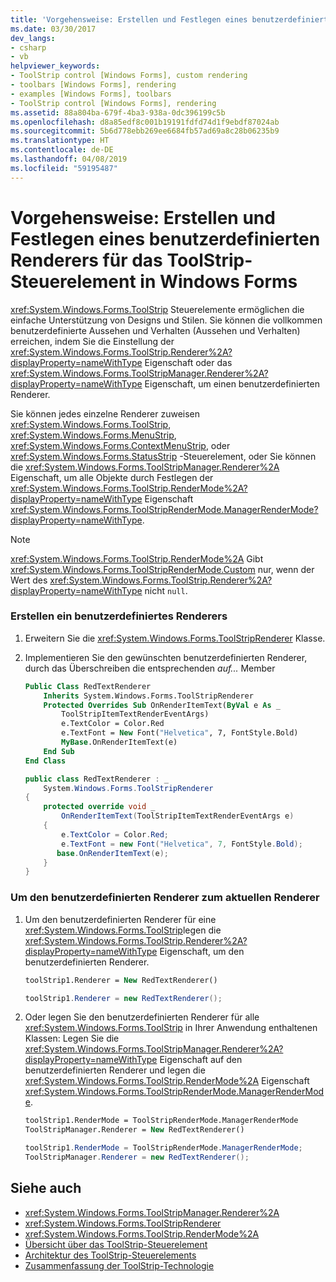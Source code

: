 ```yaml
---
title: 'Vorgehensweise: Erstellen und Festlegen eines benutzerdefinierten Renderers für das ToolStrip-Steuerelement in Windows Forms'
ms.date: 03/30/2017
dev_langs:
- csharp
- vb
helpviewer_keywords:
- ToolStrip control [Windows Forms], custom rendering
- toolbars [Windows Forms], rendering
- examples [Windows Forms], toolbars
- ToolStrip control [Windows Forms], rendering
ms.assetid: 88a804ba-679f-4ba3-938a-0dc396199c5b
ms.openlocfilehash: d8a85edf8c001b19191fdfd74d1f9ebdf87024ab
ms.sourcegitcommit: 5b6d778ebb269ee6684fb57ad69a8c28b06235b9
ms.translationtype: HT
ms.contentlocale: de-DE
ms.lasthandoff: 04/08/2019
ms.locfileid: "59195487"
---
```

# <a name="how-to-create-and-set-a-custom-renderer-for-the-toolstrip-control-in-windows-forms"></a>Vorgehensweise: Erstellen und Festlegen eines benutzerdefinierten Renderers für das ToolStrip-Steuerelement in Windows Forms
<xref:System.Windows.Forms.ToolStrip> Steuerelemente ermöglichen die einfache Unterstützung von Designs und Stilen. Sie können die vollkommen benutzerdefinierte Aussehen und Verhalten (Aussehen und Verhalten) erreichen, indem Sie die Einstellung der <xref:System.Windows.Forms.ToolStrip.Renderer%2A?displayProperty=nameWithType> Eigenschaft oder das <xref:System.Windows.Forms.ToolStripManager.Renderer%2A?displayProperty=nameWithType> Eigenschaft, um einen benutzerdefinierten Renderer.  
  
 Sie können jedes einzelne Renderer zuweisen <xref:System.Windows.Forms.ToolStrip>, <xref:System.Windows.Forms.MenuStrip>, <xref:System.Windows.Forms.ContextMenuStrip>, oder <xref:System.Windows.Forms.StatusStrip> -Steuerelement, oder Sie können die <xref:System.Windows.Forms.ToolStripManager.Renderer%2A> Eigenschaft, um alle Objekte durch Festlegen der <xref:System.Windows.Forms.ToolStrip.RenderMode%2A?displayProperty=nameWithType> Eigenschaft <xref:System.Windows.Forms.ToolStripRenderMode.ManagerRenderMode?displayProperty=nameWithType>.  
  
> [!NOTE]
>  <xref:System.Windows.Forms.ToolStrip.RenderMode%2A> Gibt <xref:System.Windows.Forms.ToolStripRenderMode.Custom> nur, wenn der Wert des <xref:System.Windows.Forms.ToolStrip.Renderer%2A?displayProperty=nameWithType> nicht `null`.  
  
### <a name="to-create-a-custom-renderer"></a>Erstellen ein benutzerdefiniertes Renderers  
  
1.  Erweitern Sie die <xref:System.Windows.Forms.ToolStripRenderer> Klasse.  
  
2.  Implementieren Sie den gewünschten benutzerdefinierten Renderer, durch das Überschreiben die entsprechenden *auf...* Member  
  
    ```vb  
    Public Class RedTextRenderer  
        Inherits System.Windows.Forms.ToolStripRenderer  
        Protected Overrides Sub OnRenderItemText(ByVal e As _  
            ToolStripItemTextRenderEventArgs)   
            e.TextColor = Color.Red  
            e.TextFont = New Font("Helvetica", 7, FontStyle.Bold)  
            MyBase.OnRenderItemText(e)  
        End Sub  
    End Class  
    ```  
  
    ```csharp  
    public class RedTextRenderer : _  
        System.Windows.Forms.ToolStripRenderer  
    {  
        protected override void _  
            OnRenderItemText(ToolStripItemTextRenderEventArgs e)  
        {  
            e.TextColor = Color.Red;  
            e.TextFont = new Font("Helvetica", 7, FontStyle.Bold);  
           base.OnRenderItemText(e);  
        }  
    }  
    ```  
  
### <a name="to-set-the-custom-renderer-to-be-the-current-renderer"></a>Um den benutzerdefinierten Renderer zum aktuellen Renderer  
  
1.  Um den benutzerdefinierten Renderer für eine <xref:System.Windows.Forms.ToolStrip>legen die <xref:System.Windows.Forms.ToolStrip.Renderer%2A?displayProperty=nameWithType> Eigenschaft, um den benutzerdefinierten Renderer.  
  
    ```vb  
    toolStrip1.Renderer = New RedTextRenderer()  
    ```  
  
    ```csharp  
    toolStrip1.Renderer = new RedTextRenderer();  
    ```  
  
2.  Oder legen Sie den benutzerdefinierten Renderer für alle <xref:System.Windows.Forms.ToolStrip> in Ihrer Anwendung enthaltenen Klassen: Legen Sie die <xref:System.Windows.Forms.ToolStripManager.Renderer%2A?displayProperty=nameWithType> Eigenschaft auf den benutzerdefinierten Renderer und legen die <xref:System.Windows.Forms.ToolStrip.RenderMode%2A> Eigenschaft <xref:System.Windows.Forms.ToolStripRenderMode.ManagerRenderMode>.  
  
    ```vb  
    toolStrip1.RenderMode = ToolStripRenderMode.ManagerRenderMode  
    ToolStripManager.Renderer = New RedTextRenderer()  
    ```  
  
    ```csharp  
    toolStrip1.RenderMode = ToolStripRenderMode.ManagerRenderMode;  
    ToolStripManager.Renderer = new RedTextRenderer();  
    ```  
  
## <a name="see-also"></a>Siehe auch

- <xref:System.Windows.Forms.ToolStripManager.Renderer%2A>
- <xref:System.Windows.Forms.ToolStripRenderer>
- <xref:System.Windows.Forms.ToolStrip.RenderMode%2A>
- [Übersicht über das ToolStrip-Steuerelement](toolstrip-control-overview-windows-forms.md)
- [Architektur des ToolStrip-Steuerelements](toolstrip-control-architecture.md)
- [Zusammenfassung der ToolStrip-Technologie](toolstrip-technology-summary.md)
